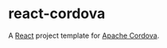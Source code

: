 # react-cordova
A [React](https://facebook.github.io/react/) project template for [Apache Cordova](http://cordova.apache.org/).
